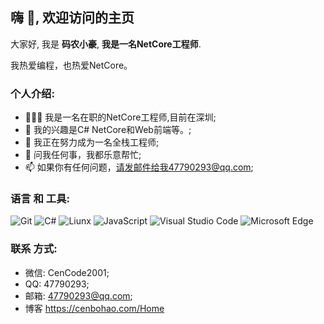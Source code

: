 

<a href="https://github.com/CBH20010703"></a>
## 嗨 👋, 欢迎访问的主页

大家好, 我是 **码农小豪**,  **我是一名NetCore工程师**.

我热爱编程，也热爱NetCore。

### 个人介绍:

- 👨🏽‍💻 我是一名在职的NetCore工程师,目前在深圳; 
- 🤔 我的兴趣是C# NetCore和Web前端等。;
- 💼 我正在努力成为一名全栈工程师;
- 💬 问我任何事，我都乐意帮忙;
- 📫 如果你有任何问题，请发邮件给我47790293@qq.com;

### 语言 和 工具:

![Git](https://img.shields.io/badge/Git-F05032?style=flat-square&logo=Git&logoColor=white)
![C#](https://img.shields.io/badge/c%23-NetCore-brightgreen)
![Liunx](https://img.shields.io/badge/Linux-Centos-lightgrey)
![JavaScript](https://img.shields.io/badge/JavaScript-F7DF1E?style=flat-square&logo=JavaScript&logoColor=white)
![Visual Studio Code](https://img.shields.io/badge/Visual_Studio_Code-007ACC?style=flat-square&logo=Visual-Studio-Code&logoColor=white)
![Microsoft Edge](https://img.shields.io/badge/Microsoft_Edge-0078D7?style=flat-square&logo=Microsoft-Edge&logoColor=white)

### 联系 方式:
- 微信: CenCode2001; 
- QQ: 47790293;
- 邮箱: 47790293@qq.com;
- 博客 https://cenbohao.com/Home
